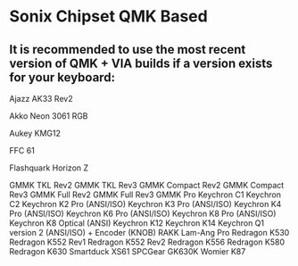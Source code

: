 # Sonix Chipset QMK Based #
## It is recommended to use the most recent version of QMK + VIA builds if a version exists for your keyboard: ##

Ajazz AK33 Rev2

Akko Neon 3061 RGB

Aukey KMG12

FFC 61

Flashquark Horizon Z

GMMK TKL Rev2
GMMK TKL Rev3
GMMK Compact Rev2
GMMK Compact Rev3
GMMK Full Rev2
GMMK Full Rev3
GMMK Pro
Keychron C1
Keychron C2
Keychron K2 Pro (ANSI/ISO)
Keychron K3 Pro (ANSI/ISO)
Keychron K4 Pro (ANSI/ISO)
Keychron K6 Pro (ANSI/ISO)
Keychron K8 Pro (ANSI/ISO)
Keychron K8 Optical (ANSI)
Keychron K12
Keychron K14
Keychron Q1 version 2 (ANSI/ISO) + Encoder (KNOB)
RAKK Lam-Ang Pro
Redragon K530
Redragon K552 Rev1
Redragon K552 Rev2
Redragon K556
Redragon K580
Redragon K630
Smartduck XS61
SPCGear GK630K
Womier K87
